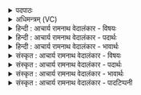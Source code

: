 <details><summary>पदपाठः</summary>

अ꣣भि꣢। वि꣡प्राः꣢꣯। वि। प्राः꣣। अनूषत। गा꣡वः꣢꣯। व꣣त्स꣢म्। न। धे꣣न꣡वः꣢। इ꣡न्द्र꣢꣯म्। सो꣡म꣢꣯स्य। पी꣣त꣡ये꣢। ११९७।
</details>

<details><summary>अधिमन्त्रम् (VC)</summary>

- पवमानः सोमः
- असितः काश्यपो देवलो वा
- गायत्री
- षड्जः
</details>

<details><summary>हिन्दी : आचार्य रामनाथ वेदालंकार - विषयः</summary>

अगले मन्त्र में यह कहा गया है कि स्तोता लोग किस प्रकार क्या करते हैं।
</details>

<details><summary>हिन्दी : आचार्य रामनाथ वेदालंकार - पदार्थः</summary>

पदार्थान्वयभाषाः -  (विप्राः) बुद्धिमान् स्तोताजन (सोमस्य) ब्रह्मानन्द-रस के (पीतये) पान के लिए (इन्द्रम्) जीवात्मा को (अभि अनूषत) बुलाते हैं, (धेनवः) तृप्ति प्रदान करनेवाली (गावः) गौएँ अपना दूध पिलाने के लिए (वत्सं न) जैसे बछड़े को बुलाती हैं ॥२॥ यहाँ उपमालङ्कार है ॥२॥
</details>

<details><summary>हिन्दी : आचार्य रामनाथ वेदालंकार - भावार्थः</summary>

भावार्थभाषाः -  जैसे बछड़ा अपनी माता गाय का दूध पीकर तृप्त हो जाता है,वैसे ही उपासक लोग परमात्मा के आनन्द-रस को पीकर परम तृप्ति पाते हैं ॥२॥
</details>

<details><summary>संस्कृत : आचार्य रामनाथ वेदालंकार - विषयः</summary>

अथ स्तोतारः कथं किं कुर्वन्तीत्याह।
</details>

<details><summary>संस्कृत : आचार्य रामनाथ वेदालंकार - पदार्थः</summary>

पदार्थान्वयभाषाः -  (विप्राः) मेधाविनः स्तोतारः (सोमस्य) ब्रह्मानन्दरसस्य (पीतये) पानाय (इन्द्रम्) जीवात्मानम् (अभि अनूषत) आह्वयन्ति। कथमिव ? (धेनवः) प्रीणयित्र्यः (गावः) पयस्विन्यः, स्वकीयं पयः पाययितुम् (वत्सं न) यथा वत्सम् आह्वयन्ति तद्वत् ॥२॥ अत्रोपमालङ्कारः ॥२॥
</details>

<details><summary>संस्कृत : आचार्य रामनाथ वेदालंकार - भावार्थः</summary>

भावार्थभाषाः -  यथा वत्सः स्वकीयाया मातुर्दुग्धं पीत्वा तृप्तो जायते तथैवोपासका जनाः परमात्मन आनन्दरसं पीत्वा परमां तृप्तिं लभन्ते ॥२॥
</details>

<details><summary>संस्कृत : आचार्य रामनाथ वेदालंकार - पादटिप्पनी</summary>

टिप्पणी:   १.ऋ० ९।१२।२,‘धेनवः’इत्यत्र ‘मा॒तरः॑’।
</details>